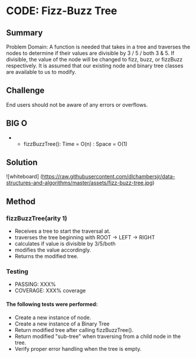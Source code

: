 # CODE: Fizz-Buzz Tree

## Summary
Problem Domain: A function is needed that takes in a tree and traverses the nodes to determine if their values are divisible by 3 / 5 / both 3 & 5. If divisible, the value of the node will be changed to fizz, buzz, or fizzBuzz respectively.  It is assumed that our existing node and binary tree classes are available to us to modify.

## Challenge
End users should not be aware of any errors or overflows.

## BIG O
* - fizzBuzzTree(): Time = O(n) : Space = O(1)
  
## Solution
![whiteboard] (https://raw.githubusercontent.com/dlchambersjr/data-structures-and-algorithms/master/assets/fizz-buzz-tree.jpg)


## Method

### fizzBuzzTree(arity 1)
* Receives a tree to start the traversal at.
* traverses the tree beginning with ROOT -> LEFT -> RIGHT
* calculates if value is divisible by 3/5/both
* modifies the value accordingly.
* Returns the modified tree.

### Testing
* PASSING: XXX% 
* COVERAGE: XXX% coverage

#### The following tests were performed:
* Create a new instance of node.
* Create a new instance of a Binary Tree
* Return modified tree after calling fizzBuzzTree().
* Return modified "sub-tree" when traversing from a child node in the tree.
* Verify proper error handling when the tree is empty.


